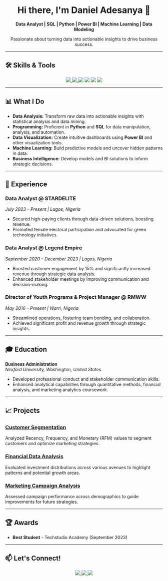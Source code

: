 <!-- GitHub Profile README -->

<h1 align="center">Hi there, I'm Daniel Adesanya 👋</h1>

<p align="center">
  <strong>Data Analyst | SQL | Python | Power BI | Machine Learning | Data Modeling</strong>
</p>

<p align="center">
  Passionate about turning data into actionable insights to drive business success.
</p>

---

## 🛠️ Skills & Tools

<p align="center">
  <a href="https://github.com/DanieltheAnalyst1/Python-Projects">
    <img src="https://img.shields.io/badge/Python-3776AB?style=for-the-badge&logo=python&logoColor=white" />
  </a>
  <a href="https://github.com/DanieltheAnalyst1/Sql-Projects">
    <img src="https://img.shields.io/badge/SQL-4479A1?style=for-the-badge&logo=postgresql&logoColor=white" />
  </a>
  <img src="https://img.shields.io/badge/Power_BI-F2C811?style=for-the-badge&logo=powerbi&logoColor=black" />
  <img src="https://img.shields.io/badge/Machine_Learning-FF6F00?style=for-the-badge&logo=scikit-learn&logoColor=white" />
  <img src="https://img.shields.io/badge/Data_Visualization-4CAF50?style=for-the-badge&logo=tableau&logoColor=white" />
  <img src="https://img.shields.io/badge/Excel-217346?style=for-the-badge&logo=microsoftexcel&logoColor=white" />
</p>

---

## 📊 What I Do

- **Data Analysis:** Transform raw data into actionable insights with statistical analysis and data mining.
- **Programming:** Proficient in **Python** and **SQL** for data manipulation, analysis, and automation.
- **Data Visualization:** Create intuitive dashboards using **Power BI** and other visualization tools.
- **Machine Learning:** Build predictive models and uncover hidden patterns in data.
- **Business Intelligence:** Develop models and BI solutions to inform strategic decisions.

---

## 💼 Experience

### Data Analyst @ STARDELITE
*July 2023 – Present | Lagos, Nigeria*

- Secured high-paying clients through data-driven solutions, boosting revenue.
- Promoted female electoral participation and advocated for green technology initiatives.

### Data Analyst @ Legend Empire
*September 2020 – December 2023 | Lagos, Nigeria*

- Boosted customer engagement by 15% and significantly increased revenue through strategic data analysis.
- Enhanced stakeholder meetings by improving communication and decision-making.

### Director of Youth Programs & Project Manager @ RMWW
*May 2016 – Present | Warri, Nigeria*

- Streamlined operations, fostering team bonding, and collaboration.
- Achieved significant profit and revenue growth through strategic insights.

---

## 🎓 Education

**Business Administration**  
*Nexford University, Washington, United States*

- Developed professional conduct and stakeholder communication skills.
- Enhanced analytical capabilities through quantitative methods, financial analysis, and marketing analytics coursework.

---

## 📈 Projects

### [Customer Segmentation](https://github.com/DanieltheAnalyst1/Sql-Projects/blob/main/Customer%20Segmentation.sql)
Analyzed Recency, Frequency, and Monetary (RFM) values to segment customers and optimize marketing strategies.

### [Financial Data Analysis](https://github.com/DanieltheAnalyst1/Sql-Projects/blob/main/Financial%20Data%20Analysis.sql)
Evaluated investment distributions across various avenues to highlight patterns and potential growth areas.

### [Marketing Campaign Analysis](https://github.com/DanieltheAnalyst1/Sql-Projects/blob/main/Marketing%20Campaign%20Analysis.sql)
Assessed campaign performance across demographics to guide improvements for future strategies.

---

## 🏆 Awards

- **Best Student** - Techstudio Academy (September 2023)

---

## 📫 Let's Connect!

<p align="center">
  <a href="https://www.linkedin.com/in/your-linkedin-profile/">
    <img src="https://img.shields.io/badge/LinkedIn-0077B5?style=for-the-badge&logo=linkedin&logoColor=white" />
  </a>
  <a href="https://github.com/danieltheanalyst1">
    <img src="https://img.shields.io/badge/GitHub-181717?style=for-the-badge&logo=github&logoColor=white" />
  </a>
  <a href="mailto:danieltheanalyst1@gmail.com">
    <img src="https://img.shields.io/badge/Email-D14836?style=for-the-badge&logo=gmail&logoColor=white" />
  </a>
</p>
